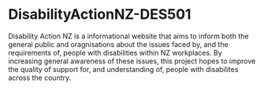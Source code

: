 # DisabilityActionNZ-DES501
Disability Action NZ is a informational website that aims to inform both the general public and oragnisations about the issues faced by, and the requirements of, people with disabilities within NZ workplaces. By increasing general awareness of these issues, this project hopes to improve the quality of support for, and understanding of, people with disabilites across the country.